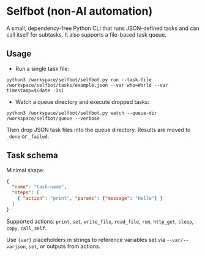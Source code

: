 # Selfbot (non-AI automation)

A small, dependency-free Python CLI that runs JSON-defined tasks and can call itself for subtasks. It also supports a file-based task queue.

## Usage

- Run a single task file:

```
python3 /workspace/selfbot/selfbot.py run --task-file /workspace/selfbot/tasks/example.json --var who=World --var timestamp=$(date -Is)
```

- Watch a queue directory and execute dropped tasks:

```
python3 /workspace/selfbot/selfbot.py watch --queue-dir /workspace/selfbot/queue --verbose
```

Then drop JSON task files into the queue directory. Results are moved to `_done` or `_failed`.

## Task schema

Minimal shape:

```json
{
  "name": "task-name",
  "steps": [
    { "action": "print", "params": {"message": "Hello"} }
  ]
}
```

Supported actions: `print`, `set`, `write_file`, `read_file`, `run`, `http_get`, `sleep`, `copy`, `call_self`.

Use `{var}` placeholders in strings to reference variables set via `--var/--varjson`, `set`, or outputs from actions.